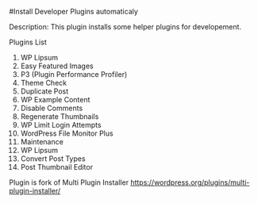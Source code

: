 #Install Developer Plugins automaticaly

Description: This plugin installs some helper plugins for developement. 

Plugins List

1. WP Lipsum
2. Easy Featured Images
3. P3 (Plugin Performance Profiler)
4. Theme Check
5. Duplicate Post
6. WP Example Content
7. Disable Comments
8. Regenerate Thumbnails
9. WP Limit Login Attempts
10. WordPress File Monitor Plus
11. Maintenance
12. WP Lipsum
13. Convert Post Types
14. Post Thumbnail Editor


Plugin is fork of Multi Plugin Installer
https://wordpress.org/plugins/multi-plugin-installer/
